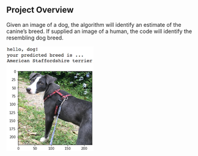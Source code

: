 [//]: # (Image References)

[image1]: ./images/sample_dog_output.png "Sample Output"
[image2]: ./images/vgg16_model.png "VGG-16 Model Keras Layers"
[image3]: ./images/vgg16_model_draw.png "VGG16 Model Figure"


## Project Overview

Given an image of a dog, the algorithm will identify an estimate of the canine’s breed.  If supplied an image of a human, the code will identify the resembling dog breed.  

![Sample Output][image1]